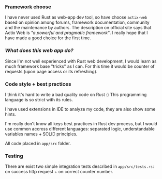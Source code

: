 ### Framework choose

I have never used Rust as web-app dev tool, so have choose `actix-web` based on opinion among forums, framework documentation, community and the maintenance by authors. The description on official site says that Actix Web is *"a powerful and pragmatic framework"*. I really hope that I have made a good choice for the first time.

### *What does this web app do?*
Since I'm not well experienced with Rust web development, I would learn as much framework base "tricks" as I can.
For this time it would be counter of requests (upon page access or its refreshing).

### Code style + best practices

I think it's hard to write a bad quality code on Rust :) This programming language is so strict with its rules. 

I have used extensions in IDE to analyze my code, they are also show some hints.

I'm really don't know all keys best practices in Rust dev process, but I would use common accross different languages: separated logic, understandable variables names + SOLID principles.

All code placed in `app/src` folder.

### Testing

There are exist two simple integration tests described in `app/src/tests.rs`: on success http request + on correct counter number.
